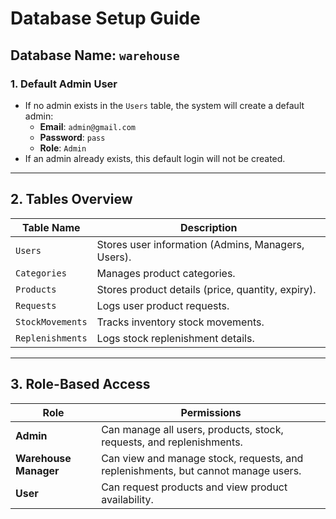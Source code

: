 # Database Setup Guide

## **Database Name**: `warehouse`

### **1. Default Admin User**
- If no admin exists in the `Users` table, the system will create a default admin:
  - **Email**: `admin@gmail.com`
  - **Password**: `pass`
  - **Role**: `Admin`
- If an admin already exists, this default login will not be created.

---

## **2. Tables Overview**
| Table Name        | Description |
|-------------------|-------------|
| `Users`          | Stores user information (Admins, Managers, Users). |
| `Categories`     | Manages product categories. |
| `Products`       | Stores product details (price, quantity, expiry). |
| `Requests`       | Logs user product requests. |
| `StockMovements` | Tracks inventory stock movements. |
| `Replenishments` | Logs stock replenishment details. |

---

## **3. Role-Based Access**
| Role               | Permissions |
|--------------------|-------------|
| **Admin**         | Can manage all users, products, stock, requests, and replenishments. |
| **Warehouse Manager** | Can view and manage stock, requests, and replenishments, but cannot manage users. |
| **User**          | Can request products and view product availability. |


